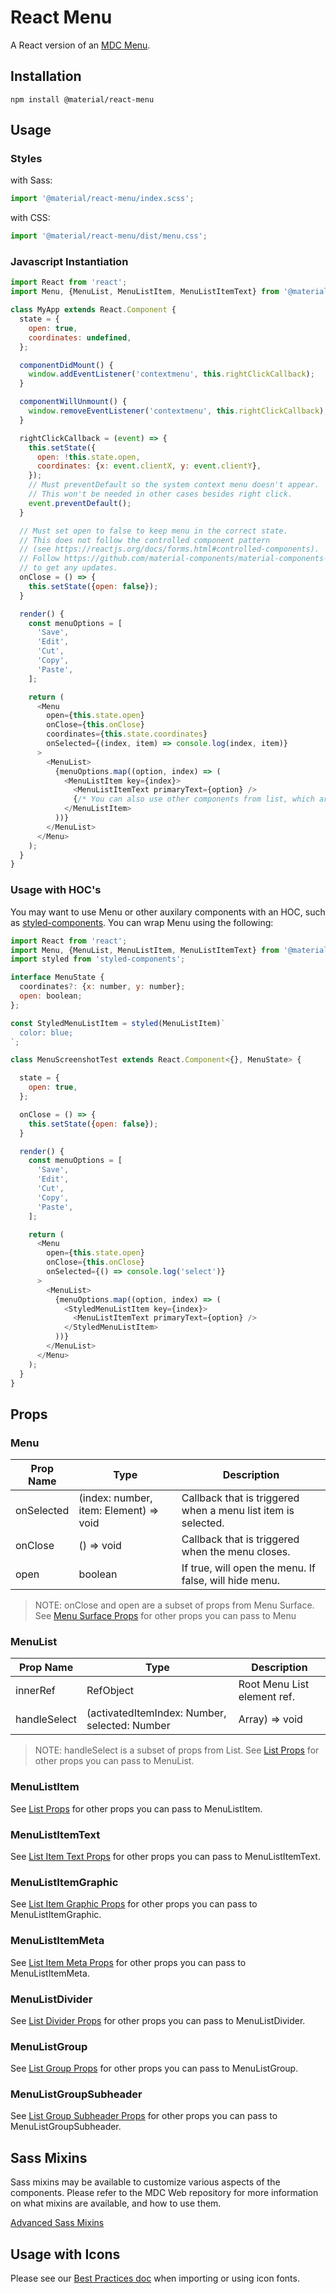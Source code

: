 # React Menu

A React version of an [MDC Menu](https://github.com/material-components/material-components-web/tree/master/packages/mdc-menu).

## Installation

```
npm install @material/react-menu
```

## Usage

### Styles

with Sass:
```js
import '@material/react-menu/index.scss';
```

with CSS:
```js
import '@material/react-menu/dist/menu.css';
```

### Javascript Instantiation

```js
import React from 'react';
import Menu, {MenuList, MenuListItem, MenuListItemText} from '@material/react-menu';

class MyApp extends React.Component {
  state = {
    open: true,
    coordinates: undefined,
  };

  componentDidMount() {
    window.addEventListener('contextmenu', this.rightClickCallback);
  }

  componentWillUnmount() {
    window.removeEventListener('contextmenu', this.rightClickCallback);
  }

  rightClickCallback = (event) => {
    this.setState({
      open: !this.state.open,
      coordinates: {x: event.clientX, y: event.clientY},
    });
    // Must preventDefault so the system context menu doesn't appear.
    // This won't be needed in other cases besides right click.
    event.preventDefault();
  }

  // Must set open to false to keep menu in the correct state.
  // This does not follow the controlled component pattern
  // (see https://reactjs.org/docs/forms.html#controlled-components).
  // Follow https://github.com/material-components/material-components-web-react/issues/785
  // to get any updates.
  onClose = () => {
    this.setState({open: false});
  }

  render() {
    const menuOptions = [
      'Save',
      'Edit',
      'Cut',
      'Copy',
      'Paste',
    ];

    return (
      <Menu
        open={this.state.open}
        onClose={this.onClose}
        coordinates={this.state.coordinates}
        onSelected={(index, item) => console.log(index, item)}
      >
        <MenuList>
          {menuOptions.map((option, index) => (
            <MenuListItem key={index}>
              <MenuListItemText primaryText={option} />
              {/* You can also use other components from list, which are documented below */}
            </MenuListItem>
          ))}
        </MenuList>
      </Menu>
    );
  }
}
```

### Usage with HOC's

You may want to use Menu or other auxilary components with an HOC, such as [styled-components](https://www.styled-components.com). You can wrap Menu using the following:


```js
import React from 'react';
import Menu, {MenuList, MenuListItem, MenuListItemText} from '@material/react-menu';
import styled from 'styled-components';

interface MenuState {
  coordinates?: {x: number, y: number};
  open: boolean;
};

const StyledMenuListItem = styled(MenuListItem)`
  color: blue;
`;

class MenuScreenshotTest extends React.Component<{}, MenuState> {

  state = {
    open: true,
  };

  onClose = () => {
    this.setState({open: false});
  }

  render() {
    const menuOptions = [
      'Save',
      'Edit',
      'Cut',
      'Copy',
      'Paste',
    ];

    return (
      <Menu
        open={this.state.open}
        onClose={this.onClose}
        onSelected={() => console.log('select')}
      >
        <MenuList>
          {menuOptions.map((option, index) => (
            <StyledMenuListItem key={index}>
              <MenuListItemText primaryText={option} />
            </StyledMenuListItem>
          ))}
        </MenuList>
      </Menu>
    );
  }
}
```



## Props


### Menu

Prop Name | Type | Description
--- | --- | ---
onSelected | (index: number, item: Element) => void | Callback that is triggered when a menu list item is selected.
onClose | () => void | Callback that is triggered when the menu closes.
open | boolean | If true, will open the menu. If false, will hide menu.

> NOTE: onClose and open are a subset of props from Menu Surface. See [Menu Surface Props](../menu-surface/README.md#props) for other props you can pass to Menu

### MenuList

Prop Name | Type | Description
--- | --- | ---
innerRef | RefObject | Root Menu List element ref.
handleSelect | (activatedItemIndex: Number, selected: Number | Array<Number>) => void | Callback for handling a list item selection event. `selected` will be an Array,Number> for checkbox lists.

> NOTE: handleSelect is a subset of props from List. See [List Props](../list/README.md#list) for other props you can pass to MenuList.

### MenuListItem

See [List Props](../list/README.md#listitem) for other props you can pass to MenuListItem.

### MenuListItemText

See [List Item Text Props](../list/README.md#listitemtext) for other props you can pass to MenuListItemText.

### MenuListItemGraphic

See [List Item Graphic Props](../list/README.md#listitemgraphic) for other props you can pass to MenuListItemGraphic.

### MenuListItemMeta

See [List Item Meta Props](../list/README.md#listitemmeta) for other props you can pass to MenuListItemMeta.

### MenuListDivider

See [List Divider Props](../list/README.md#listdivider) for other props you can pass to MenuListDivider.

### MenuListGroup

See [List Group Props](../list/README.md#listgroup) for other props you can pass to MenuListGroup.

### MenuListGroupSubheader

See [List Group Subheader Props](../list/README.md#listgroupsubheader) for other props you can pass to MenuListGroupSubheader.


## Sass Mixins

Sass mixins may be available to customize various aspects of the components. Please refer to the
MDC Web repository for more information on what mixins are available, and how to use them.

[Advanced Sass Mixins](https://github.com/material-components/material-components-web/blob/master/packages/mdc-menu/README.md#advanced-sass-mixins)

## Usage with Icons

Please see our [Best Practices doc](../../docs/best-practices.md#importing-font-icons) when importing or using icon fonts.
